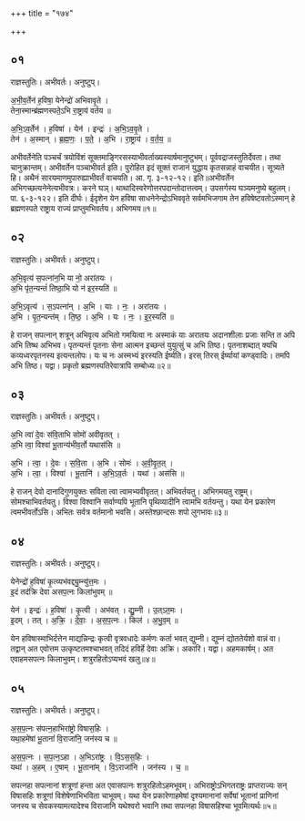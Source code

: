 +++
title = "१७४"

+++


## ०१
राज्ञस्तुतिः। अभीवर्तः। अनुष्टुप्।

अ॒भी॒व॒र्तेन॑ ह॒विषा॒ येनेन्द्रो॑ अभिवावृ॒ते ।  
तेना॒स्मान्ब्र॑ह्मणस्पते॒ऽभि रा॒ष्ट्राय॑ वर्तय ॥

अ॒भि॒ऽव॒र्तेन॑ । ह॒विषा॑ । येन॑ । इन्द्रः॑ । अ॒भि॒ऽव॒वृ॒ते ।  
तेन॑ । अ॒स्मान् । ब्र॒ह्म॒णः॒ । प॒ते॒ । अ॒भि । रा॒ष्ट्राय॑ । व॒र्त॒य॒ ॥

अभीवर्तेनेति पञ्चर्चं त्रयोविंशं सूक्तमाङ्गिरसस्याभीवर्ताख्यस्यार्षमानुष्टुभम्। पूर्ववद्राजस्तुतिर्देवता। तथा चानुक्रान्तम्। अभीवर्तेन पञ्चाभीवर्त इति। पुरोहित इदं सूक्तं राजानं युद्धाय कृतसन्नाहं वाचयीत। सूत्र्यते हि। अथैनं सारयमाणमुपारुह्याभीवर्तं वाचयति। आ. गृ. ३-१२-१२। इति॥अभीवर्तेन अभिगच्छत्यनेनेत्यभीवत्रः। करने घञ्। थाथादिस्वरेणोत्तरपदान्तोदात्तत्वम्। उपसर्गस्य घञ्यमनुष्ये बहुलम्। पा. ६-३-१२२। इति दीर्घः। ईदृशेन येन हविषा साधनेनेन्द्रोऽभिववृते सर्वमभिजगाम तेन हविषेष्टवतोऽस्मान् हे ब्रह्मणस्पते राष्ट्राय राज्यं प्राप्तुमभिवर्तय। अभिगमय॥१॥

## ०२
राज्ञस्तुतिः। अभीवर्तः। अनुष्टुप्।

अ॒भि॒वृत्य॑ स॒पत्ना॑न॒भि या नो॒ अरा॑तयः ।  
अ॒भि पृ॑त॒न्यन्तं॑ तिष्ठा॒भि यो न॑ इर॒स्यति॑ ॥

अ॒भि॒ऽवृत्य॑ । स॒ऽपत्ना॑न् । अ॒भि । याः । नः॒ । अरा॑तयः ।  
अ॒भि । पृ॒त॒न्यन्त॑म् । ति॒ष्ठ॒ । अ॒भि । यः । नः॒ । इ॒र॒स्यति॑ ॥

हे राजन् सपत्नान् शत्रून् अभिवृत्य अभितो गमयित्वा नः अस्माकं याः अरातयः अदानशीलाः प्रजाः सन्ति त अपि अभि तिष्थ अभिभव। पृतन्यन्तं पृतनाः सेना आत्मन इच्छन्तं युयुत्सुं च अभि तिष्ठ। पृतनाशब्दात् क्यचि कव्यध्वरपृतनस्य इत्यन्तलोपः। यः च नः अस्मभ्यं इरस्यति ईर्ष्यति। इरस् तिरस् ईर्ष्यायां कण्ड्वादिः। तमपि अभि तिष्ठ। यद्वा। प्रकृतो ब्रह्मणस्पतिरेवात्रापि सम्बोध्यः॥२॥

## ०३
राज्ञस्तुतिः। अभीवर्तः। अनुष्टुप्।

अ॒भि त्वा॑ दे॒वः स॑वि॒ताभि सोमो॑ अवीवृतत् ।  
अ॒भि त्वा॒ विश्वा॑ भू॒तान्य॑भीव॒र्तो यथास॑सि ॥

अ॒भि । त्वा॒ । दे॒वः । स॒वि॒ता । अ॒भि । सोमः॑ । अ॒वी॒वृ॒त॒त् ।  
अ॒भि । त्वा॒ । विश्वा॑ । भू॒तानि॑ । अ॒भि॒ऽव॒र्तः । यथा॑ । अस॑सि ॥

हे राजन् देवो दानादिगुणयुक्तः सविता त्वा त्वामभ्यवीवृतत्। अभिवर्तयतु। अभिगमयतु राष्ट्रम्। सोमश्चाभिवर्तयतु। विश्वा विश्वानि सर्वाण्यपि भूतानि पृथिव्यादीनि त्वामभि वर्तयन्तु। यथा येन प्रकारेण त्वमभीवर्तोऽसि। अभितः सर्वत्र वर्तमानो भवसि। अस्तेश्छान्दसः शपो लुगभावः॥३॥

## ०४
राज्ञस्तुतिः। अभीवर्तः। अनुष्टुप्।

येनेन्द्रो॑ ह॒विषा॑ कृ॒त्व्यभ॑वद्द्यु॒म्न्यु॑त्त॒मः ।  
इ॒दं तद॑क्रि देवा असप॒त्नः किला॑भुवम् ॥

येन॑ । इन्द्रः॑ । ह॒विषा॑ । कृ॒त्वी । अभ॑वत् । द्यु॒म्नी । उ॒त्ऽत॒मः ।  
इ॒दम् । तत् । अ॒क्रि॒ । दे॒वाः॒ । अ॒स॒प॒त्नः । किल॑ । अ॒भु॒व॒म् ॥

येन हविषास्माभिर्दत्तेन माद्यन्निन्द्रः कृत्वी वृत्रवधादेः कर्मणः कर्ता भवत् द्युम्नी। द्युम्नं द्योततेर्यशो वान्नं वा। तद्वान् अत एवोत्तम उत्कृष्टतमश्चाभवत् तदिदं हविर्हे देवाः अक्रि। अकारि। यद्वा। अहमकार्षम्। अत एवाहमसपत्नः किलाभुवम्। शत्रुरहितोऽप्यभवं खलु॥४॥

## ०५
राज्ञस्तुतिः। अभीवर्तः। अनुष्टुप्।

अ॒स॒प॒त्नः स॑पत्न॒हाभिरा॑ष्ट्रो विषास॒हिः ।  
यथा॒हमे॑षां भू॒तानां॑ वि॒राजा॑नि॒ जन॑स्य च ॥

अ॒स॒प॒त्नः । स॒प॒त्न॒ऽहा । अ॒भिऽरा॑ष्ट्रः । वि॒ऽस॒स॒हिः ।  
यथा॑ । अ॒हम् । ए॒षाम् । भू॒ताना॑म् । वि॒ऽराजा॑नि । जन॑स्य । च॒ ॥

सपत्नहा सपत्नानां शत्रूणां हन्ता अत एवासपत्नः शत्रुरहितोऽहमभूवम्। अभिराष्ट्रोऽभिगतराष्ट्रः प्राप्तराज्यः सन् विषासहिः शत्रूणां विशेषेणाभिभविता चाभूवम्। यथा येन प्रकारेणाहमेषां दृश्यमानानां सर्वेषां भूतानां प्राणिनां जनस्य च सेवकस्यामत्यादेश्च विराजानि यथेश्वरो भवानि तथा सपत्नहा विषासहिश्चा भूवमित्यर्थः॥५॥